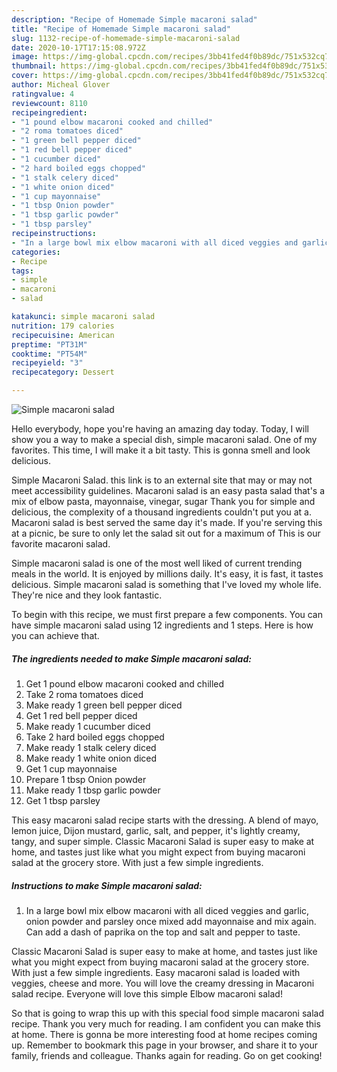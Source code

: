 ```yaml
---
description: "Recipe of Homemade Simple macaroni salad"
title: "Recipe of Homemade Simple macaroni salad"
slug: 1132-recipe-of-homemade-simple-macaroni-salad
date: 2020-10-17T17:15:08.972Z
image: https://img-global.cpcdn.com/recipes/3bb41fed4f0b89dc/751x532cq70/simple-macaroni-salad-recipe-main-photo.jpg
thumbnail: https://img-global.cpcdn.com/recipes/3bb41fed4f0b89dc/751x532cq70/simple-macaroni-salad-recipe-main-photo.jpg
cover: https://img-global.cpcdn.com/recipes/3bb41fed4f0b89dc/751x532cq70/simple-macaroni-salad-recipe-main-photo.jpg
author: Micheal Glover
ratingvalue: 4
reviewcount: 8110
recipeingredient:
- "1 pound elbow macaroni cooked and chilled"
- "2 roma tomatoes diced"
- "1 green bell pepper diced"
- "1 red bell pepper diced"
- "1 cucumber diced"
- "2 hard boiled eggs chopped"
- "1 stalk celery diced"
- "1 white onion diced"
- "1 cup mayonnaise"
- "1 tbsp Onion powder"
- "1 tbsp garlic powder"
- "1 tbsp parsley"
recipeinstructions:
- "In a large bowl mix elbow macaroni with all diced veggies and garlic, onion powder and parsley once mixed add mayonnaise and mix again. Can add a dash of paprika on the top and salt and pepper to taste."
categories:
- Recipe
tags:
- simple
- macaroni
- salad

katakunci: simple macaroni salad 
nutrition: 179 calories
recipecuisine: American
preptime: "PT31M"
cooktime: "PT54M"
recipeyield: "3"
recipecategory: Dessert

---
```



![Simple macaroni salad](https://img-global.cpcdn.com/recipes/3bb41fed4f0b89dc/751x532cq70/simple-macaroni-salad-recipe-main-photo.jpg)

Hello everybody, hope you're having an amazing day today. Today, I will show you a way to make a special dish, simple macaroni salad. One of my favorites. This time, I will make it a bit tasty. This is gonna smell and look delicious.

Simple Macaroni Salad. this link is to an external site that may or may not meet accessibility guidelines. Macaroni salad is an easy pasta salad that&#39;s a mix of elbow pasta, mayonnaise, vinegar, sugar Thank you for simple and delicious, the complexity of a thousand ingredients couldn&#39;t put you at a. Macaroni salad is best served the same day it&#39;s made. If you&#39;re serving this at a picnic, be sure to only let the salad sit out for a maximum of This is our favorite macaroni salad.

Simple macaroni salad is one of the most well liked of current trending meals in the world. It is enjoyed by millions daily. It's easy, it is fast, it tastes delicious. Simple macaroni salad is something that I've loved my whole life. They're nice and they look fantastic.


To begin with this recipe, we must first prepare a few components. You can have simple macaroni salad using 12 ingredients and 1 steps. Here is how you can achieve that.

<!--inarticleads1-->

##### The ingredients needed to make Simple macaroni salad:

1. Get 1 pound elbow macaroni cooked and chilled
1. Take 2 roma tomatoes diced
1. Make ready 1 green bell pepper diced
1. Get 1 red bell pepper diced
1. Make ready 1 cucumber diced
1. Take 2 hard boiled eggs chopped
1. Make ready 1 stalk celery diced
1. Make ready 1 white onion diced
1. Get 1 cup mayonnaise
1. Prepare 1 tbsp Onion powder
1. Make ready 1 tbsp garlic powder
1. Get 1 tbsp parsley


This easy macaroni salad recipe starts with the dressing. A blend of mayo, lemon juice, Dijon mustard, garlic, salt, and pepper, it&#39;s lightly creamy, tangy, and super simple. Classic Macaroni Salad is super easy to make at home, and tastes just like what you might expect from buying macaroni salad at the grocery store. With just a few simple ingredients. 

<!--inarticleads2-->

##### Instructions to make Simple macaroni salad:

1. In a large bowl mix elbow macaroni with all diced veggies and garlic, onion powder and parsley once mixed add mayonnaise and mix again. Can add a dash of paprika on the top and salt and pepper to taste.


Classic Macaroni Salad is super easy to make at home, and tastes just like what you might expect from buying macaroni salad at the grocery store. With just a few simple ingredients. Easy macaroni salad is loaded with veggies, cheese and more. You will love the creamy dressing in Macaroni salad recipe. Everyone will love this simple Elbow macaroni salad! 

So that is going to wrap this up with this special food simple macaroni salad recipe. Thank you very much for reading. I am confident you can make this at home. There is gonna be more interesting food at home recipes coming up. Remember to bookmark this page in your browser, and share it to your family, friends and colleague. Thanks again for reading. Go on get cooking!
